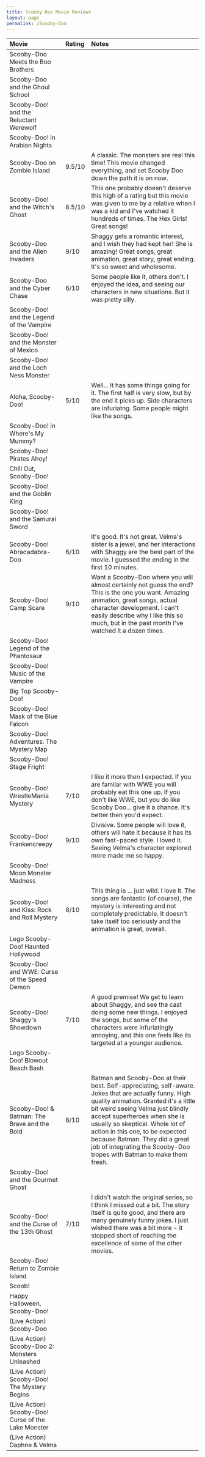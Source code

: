 ```yaml
---
title: Scooby Doo Movie Reviews
layout: page
permalink: /Scooby-Doo
---
```


| Movie | Rating | Notes |
|:------|:-------|:------|
| Scooby-Doo Meets the Boo Brothers |  |  |
| Scooby-Doo and the Ghoul School |  |  |	
| Scooby-Doo! and the Reluctant Werewolf |  |  |
| Scooby-Doo! in Arabian Nights |  |  |
| Scooby-Doo on Zombie Island | 9.5/10 | A classic. The monsters are real this time! This movie changed everything, and set Scooby Doo down the path it is on now. |
| Scooby-Doo! and the Witch's Ghost | 8.5/10 | This one probably doesn't deserve this high of a rating but this movie was given to me by a relative when I was a kid and I've watched it hundreds of times. The Hex Girls! Great songs! |
| Scooby-Doo and the Alien Invaders | 9/10 | Shaggy gets a romantic interest, and I wish they had kept her! She is amazing! Great songs, great animation, great story, great ending. It's so sweet and wholesome. |
| Scooby-Doo and the Cyber Chase | 6/10 | Some people like it, others don't. I enjoyed the idea, and seeing our characters in new situations. But it was pretty silly. |
| Scooby-Doo! and the Legend of the Vampire |  |  |
| Scooby-Doo! and the Monster of Mexico |  |  |
| Scooby-Doo! and the Loch Ness Monster |  |  |
| Aloha, Scooby-Doo! | 5/10 | Well... It has some things going for it. The first half is very slow, but by the end it picks up. Side characters are infuriatng. Some people might like the songs. |
| Scooby-Doo! in Where's My Mummy? |  |  |
| Scooby-Doo! Pirates Ahoy! |  |  |
| Chill Out, Scooby-Doo! |  |  |
| Scooby-Doo! and the Goblin King |  |  |
| Scooby-Doo! and the Samurai Sword |  |  |
| Scooby-Doo! Abracadabra-Doo | 6/10 | It's good. It's not great. Velma's sister is a jewel, and her interactions with Shaggy are the best part of the movie. I guessed the ending in the first 10 minutes. |
| Scooby-Doo! Camp Scare | 9/10 | Want a Scooby-Doo where you will almost certainly not guess the end? This is the one you want. Amazing animation, great songs, actual character development. I can't easily describe why I like this so much, but in the past month I've watched it a dozen times. |
| Scooby-Doo! Legend of the Phantosaur |  |  |
| Scooby-Doo! Music of the Vampire |  |  |
| Big Top Scooby-Doo! |  |  |
| Scooby-Doo! Mask of the Blue Falcon |  |  |
| Scooby-Doo! Adventures: The Mystery Map |  |  |
| Scooby-Doo! Stage Fright |  |  |
| Scooby-Doo! WrestleMania Mystery | 7/10 | I like it more then I expected. If you are familar with WWE you will probably eat this one up. If you don't like WWE, but you do like Scooby Doo... give it a chance. It's better then you'd expect. |
| Scooby-Doo! Frankencreepy | 9/10 | Divisive. Some people will love it, others will hate it because it has its own fast-paced style. I loved it. Seeing Velma's character explored more made me so happy. |
| Scooby-Doo! Moon Monster Madness |  |  |
| Scooby-Doo! and Kiss: Rock and Roll Mystery | 8/10 | This thing is ... just wild. I love it. The songs are fantastic (of course), the mystery is interesting and not completely predictable. It doesn't take itself too seriously and the animation is great, overall. | 
| Lego Scooby-Doo! Haunted Hollywood |  |  | 
| Scooby-Doo! and WWE: Curse of the Speed Demon |  |  |
| Scooby-Doo! Shaggy's Showdown | 7/10 | A good premise! We get to learn about Shaggy, and see the cast doing some new things. I enjoyed the songs, but some of the characters were infuriatingly annoying, and this one feels like its targeted at a younger audience. |
| Lego Scooby-Doo! Blowout Beach Bash |  |  |
| Scooby-Doo! & Batman: The Brave and the Bold | 8/10 | Batman and Scooby-Doo at their best. Self-appreciating, self-aware. Jokes that are actually funny. High quality animation. Granted it's a little bit weird seeing Velma just blindly accept superheroes when she is usually so skeptical. Whole lot of action in this one, to be expected because Batman. They did a great job of integrating the Scooby-Doo tropes with Batman to make them fresh. |
| Scooby-Doo! and the Gourmet Ghost |  |  |
| Scooby-Doo! and the Curse of the 13th Ghost | 7/10 | I didn't watch the original series, so I think I missed out a bit. The story itself is quite good, and there are many genuinely funny jokes. I just wished there was a bit more - it stopped short of reaching the excellence of some of the other movies. |
| Scooby-Doo! Return to Zombie Island |  | |
| Scoob! |  |  |
| Happy Halloween, Scooby-Doo! |  |  |
| (Live Action) Scooby-Doo |  |  |
| (Live Action) Scooby-Doo 2: Monsters Unleashed |  |  |
| (Live Action) Scooby-Doo! The Mystery Begins |  |  |
| (Live Action) Scooby-Doo! Curse of the Lake Monster |  |  |
| (Live Action) Daphne & Velma |  |  |
